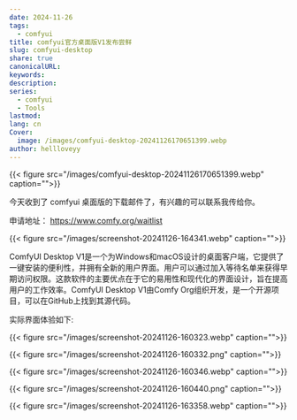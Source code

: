 ```yaml
---
date: 2024-11-26
tags:
  - comfyui
title: comfyui官方桌面版V1发布尝鲜
slug: comfyui-desktop
share: true
canonicalURL: 
keywords: 
description: 
series:
  - comfyui
  - Tools
lastmod: 
lang: cn
Cover:
  image: /images/comfyui-desktop-20241126170651399.webp
author: hellloveyy
---
```


{{< figure src="/images/comfyui-desktop-20241126170651399.webp" caption="">}}


今天收到了 comfyui 桌面版的下载邮件了，有兴趣的可以联系我传给你。

申请地址： https://www.comfy.org/waitlist

{{< figure src="/images/screenshot-20241126-164341.webp" caption="">}}

ComfyUI Desktop V1是一个为Windows和macOS设计的桌面客户端，它提供了一键安装的便利性，并拥有全新的用户界面。用户可以通过加入等待名单来获得早期访问权限。这款软件的主要优点在于它的易用性和现代化的界面设计，旨在提高用户的工作效率。ComfyUI Desktop V1由Comfy Org组织开发，是一个开源项目，可以在GitHub上找到其源代码。

实际界面体验如下:

 {{< figure src="/images/screenshot-20241126-160323.webp" caption="">}}

{{< figure src="/images/screenshot-20241126-160332.png" caption="">}}

{{< figure src="/images/screenshot-20241126-160346.webp" caption="">}}

{{< figure src="/images/screenshot-20241126-160440.png" caption="">}}

{{< figure src="/images/screenshot-20241126-163358.webp" caption="">}}